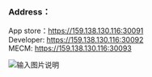 ### Address：
App store：https://159.138.130.116:30091  
Developer: https://159.138.130.116:30092  
MECM: https://159.138.130.116:30093

![输入图片说明](https://images.gitee.com/uploads/images/2020/0826/171613_6c80ac5c_7625361.png "屏幕截图.png")